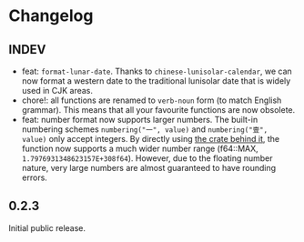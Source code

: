 # Changelog

## INDEV

- feat: `format-lunar-date`. Thanks to `chinese-lunisolar-calendar`, we can now format a western date to the traditional lunisolar date that is widely used in CJK areas.
- chore!: all functions are renamed to `verb-noun` form (to match English grammar). This means that all your favourite functions are now obsolete.
- feat: number format now supports larger numbers. The built-in numbering schemes `numbering("一", value)` and `numbering("壹", value)` only accept integers. By directly using [the crate behind it](https://github.com/magiclen/chinese-number), the function now supports a much wider number range (f64::MAX, `1.7976931348623157E+308f64`). However, due to the floating number nature, very large numbers are almost guaranteed to have rounding errors.

## 0.2.3

Initial public release.
